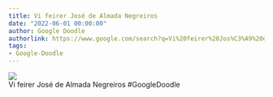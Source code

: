 ```yaml
---
title: Vi feirer José de Almada Negreiros
date: "2022-06-01 00:00:00"
author: Google Doodle
authorlink: https://www.google.com/search?q=Vi%20feirer%20Jos%C3%A9%20de%20Almada%20Negreiros
tags:
- Google-Doodle
---
```

<img src="https://www.google.com/logos/doodles/2022/celebrating-jose-de-almada-negreiros-6753651837109383-l.png" referrerpolicy="no-referrer"><br>Vi feirer José de Almada Negreiros #GoogleDoodle